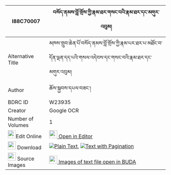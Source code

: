|I88C70007|བསོད་ནམས་བློ་གྲོས་ཀྱི་རྣམ་ཐར་གསང་བའི་རྣམ་ཐར་དང་མགུར་འབུམ། 
| --- | --- 
|Alternative Title |མཁས་གྲུབ་ཆེན་པོ་བསོད་ནམས་བློ་གྲོས་ཀྱི་རྣམ་པར་ཐར་པ་མཐོང་བ་དོན་ལྡན་དད་པའི་གསལ་འདེབས་དང་གསང་བའི་རྣམ་ཐར་དང་མགུར་འབུམ།
|Author| ཆོས་སྐྱབས་དཔལ་བཟང་།
|BDRC ID | W23935
|Creator | Google OCR
|Number of Volumes| 1
|<img width="25" src="https://img.icons8.com/color/25/000000/edit-property.png">Edit Online| [<img width="25" src="https://avatars.githubusercontent.com/u/45091458?s=200&v=4"> Open in Editor](http://editor.openpecha.org/I88C70007)
|<img width="25" src="https://img.icons8.com/fluent/48/000000/download-2.png"/>  Download | [![](https://img.icons8.com/color/20/000000/txt.png)Plain Text](https://github.com/Openpecha/I88C70007/releases/download/v1/sonam_lodro_kyi_namtar_sangwa__plain_I88C70007.zip), [![](https://img.icons8.com/color/20/000000/txt.png)Text with Pagination](https://github.com/Openpecha/I88C70007/releases/download/v1/sonam_lodro_kyi_namtar_sangwa__pages_I88C70007.zip)
|<img width="25" src="https://img.icons8.com/plasticine/100/000000/pictures-folder.png"/>  Source Images | [<img width="25" src="https://library.bdrc.io/icons/BUDA-small.svg"> Images of text file open in BUDA](https://library.bdrc.io/show/bdr:W23935)
